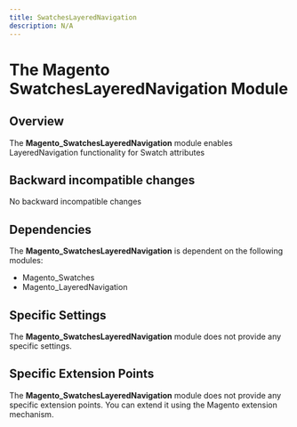 ```yaml
---
title: SwatchesLayeredNavigation
description: N/A
---
```


# The Magento SwatchesLayeredNavigation Module

## Overview

The **Magento_SwatchesLayeredNavigation** module enables LayeredNavigation functionality for Swatch attributes

## Backward incompatible changes

No backward incompatible changes

## Dependencies

The **Magento_SwatchesLayeredNavigation** is dependent on the following modules:

- Magento_Swatches
- Magento_LayeredNavigation

## Specific Settings

The **Magento_SwatchesLayeredNavigation** module does not provide any specific settings.

## Specific Extension Points

The **Magento_SwatchesLayeredNavigation** module does not provide any specific extension points. You can extend it using the Magento extension mechanism.
